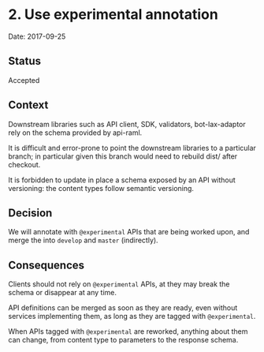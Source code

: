 # 2. Use experimental annotation

Date: 2017-09-25

## Status

Accepted

## Context

Downstream libraries such as API client, SDK, validators, bot-lax-adaptor rely on the schema provided by api-raml.

It is difficult and error-prone to point the downstream libraries to a particular branch; in particular given this branch would need to rebuild dist/ after checkout.

It is forbidden to update in place a schema exposed by an API without versioning: the content types follow semantic versioning.

## Decision

We will annotate with `@experimental` APIs that are being worked upon, and merge the into `develop` and `master` (indirectly).

## Consequences

Clients should not rely on `@experimental` APIs, at they may break the schema or disappear at any time.

API definitions can be merged as soon as they are ready, even without services implementing them, as long as they are tagged with `@experimental`.

When APIs tagged with `@experimental` are reworked, anything about them can change, from content type to parameters to the response schema.
